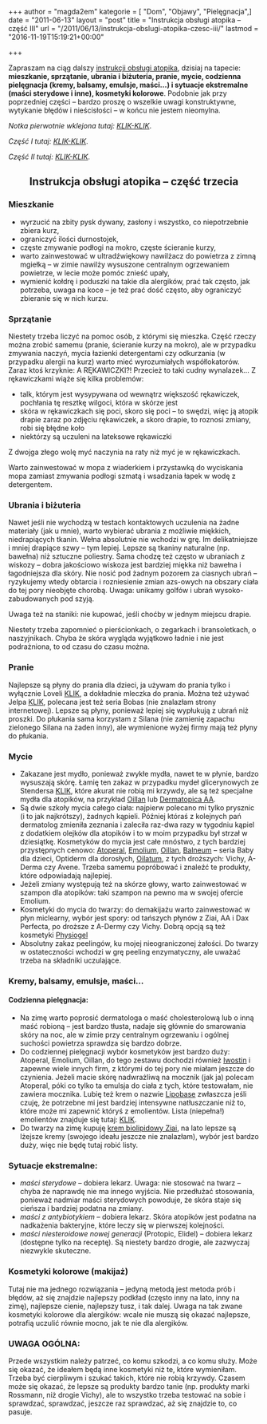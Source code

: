 +++
author = "magda2em"
kategorie = [ "Dom", "Objawy", "Pielęgnacja",]
date = "2011-06-13"
layout = "post"
title = "Instrukcja obsługi atopika – część III"
url = "/2011/06/13/instrukcja-obslugi-atopika-czesc-iii/"
lastmod = "2016-11-19T15:19:21+00:00"

+++

Zapraszam na ciąg dalszy <u>instrukcji obsługi atopika</u>, dzisiaj na tapecie: **mieszkanie, sprzątanie, ubrania i biżuteria, pranie, mycie, codzienna pielęgnacja (kremy, balsamy, emulsje, maści&#8230;) i sytuacje ekstremalne (maści sterydowe i inne), kosmetyki kolorowe**. Podobnie jak przy poprzedniej części &#8211; bardzo proszę o wszelkie uwagi konstruktywne, wytykanie błędów i nieścisłości &#8211; w końcu nie jestem nieomylna.

_Notka pierwotnie wklejona tutaj: [KLIK-KLIK][1]_.
  
_Część I tutaj: [KLIK-KLIK][2]_.
  
 _Część II tutaj: [KLIK-KLIK][3]_.

<!--more-->


  


<h2 style="text-align:center">
  Instrukcja obsługi atopika &#8211; część trzecia
</h2>

### Mieszkanie

  * wyrzucić na zbity pysk dywany, zasłony i wszystko, co niepotrzebnie zbiera kurz, 
  * ograniczyć ilości durnostojek,
  * częste zmywanie podłogi na mokro, częste ścieranie kurzy,
  * warto zainwestować w ultradźwiękowy nawilżacz do powietrza z zimną mgiełką &#8211; w zimie nawilży wysuszone centralnym ogrzewaniem powietrze, w lecie może pomóc znieść upały,
  * wymienić kołdrę i poduszki na takie dla alergików, prać tak często, jak potrzeba, uwaga na koce &#8211; je też prać dość często, aby ograniczyć zbieranie się w nich kurzu.

### Sprzątanie

Niestety trzeba liczyć na pomoc osób, z którymi się mieszka. Część rzeczy można zrobić samemu (pranie, ścieranie kurzy na mokro), ale w przypadku zmywania naczyń, mycia łazienki detergentami czy odkurzania (w przypadku alergii na kurz) warto mieć wyrozumiałych współlokatorów. Zaraz ktoś krzyknie: A RĘKAWICZKI?! Przecież to taki cudny wynalazek&#8230; Z rękawiczkami wiąże się kilka problemów: 

  * talk, którym jest wysypywana od wewnątrz większość rękawiczek, pochłania tę resztkę wilgoci, która w skórze jest
  * skóra w rękawiczkach się poci, skoro się poci &#8211; to swędzi, więc ją atopik drapie zaraz po zdjęciu rękawiczek, a skoro drapie, to roznosi zmiany, robi się błędne koło
  * niektórzy są uczuleni na lateksowe rękawiczki

Z dwojga złego wolę myć naczynia na raty niż myć je w rękawiczkach.
  
Warto zainwestować w mopa z wiaderkiem i przystawką do wyciskania mopa zamiast zmywania podłogi szmatą i wsadzania łapek w wodę z detergentem.

### Ubrania i biżuteria

Nawet jeśli nie wychodzą w testach kontaktowych uczulenia na żadne materiały (jak u mnie), warto wybierać ubrania z możliwie miękkich, niedrapiących tkanin. Wełna absolutnie nie wchodzi w grę. Im delikatniejsze i mniej drapiące szwy &#8211; tym lepiej. Lepsze są tkaniny naturalne (np. bawełna) niż sztuczne poliestry. Sama chodzę też często w ubraniach z wiskozy &#8211; dobra jakościowo wiskoza jest bardziej miękka niż bawełna i łagodniejsza dla skóry. Nie nosić pod żadnym pozorem za ciasnych ubrań &#8211; ryzykujemy wtedy obtarcia i rozniesienie zmian azs-owych na obszary ciała do tej pory nieobjęte chorobą. Uwaga: unikamy golfów i ubrań wysoko-zabudowanych pod szyją.
  
Uwaga też na staniki: nie kupować, jeśli choćby w jednym miejscu drapie.
  
Niestety trzeba zapomnieć o pierścionkach, o zegarkach i bransoletkach, o naszyjnikach. Chyba że skóra wygląda wyjątkowo ładnie i nie jest podrażniona, to od czasu do czasu można.

### Pranie

Najlepsze są płyny do prania dla dzieci, ja używam do prania tylko i wyłącznie Loveli [KLIK][4], a dokładnie mleczka do prania. Można też używać Jelpa [KLIK][5], polecana jest też seria Bobas (nie znalazłam strony internetowej). Lepsze są płyny, ponieważ lepiej się wypłukują z ubrań niż proszki. Do płukania sama korzystam z Silana (nie zamienię zapachu zielonego Silana na żaden inny), ale wymienione wyżej firmy mają też płyny do płukania. 

### Mycie

  * Zakazane jest mydło, ponieważ zwykłe mydła, nawet te w płynie, bardzo wysuszają skórę. Łamię ten zakaz w przypadku mydeł glicerynowych ze Stendersa [KLIK][6], które akurat nie robią mi krzywdy, ale są też specjalne mydła dla atopików, na przykład [Oillan][7] lub [Dermatopica AA][8]. 
  * Są dwie szkoły mycia całego ciała: najpierw polecano mi tylko prysznic (i to jak najkrótszy), żadnych kąpieli. Później któraś z kolejnych pań dermatolog zmieniła zeznania i zaleciła raz-dwa razy w tygodniu kąpiel z dodatkiem olejków dla atopików i to w moim przypadku był strzał w dziesiątkę. Kosmetyków do mycia jest całe mnóstwo, z tych bardziej przystępnych cenowo: [Atoperal][9], [Emolium][10], [Oillan][11], [Balneum][12] &#8211; seria Baby dla dzieci, Optiderm dla dorosłych, [Oilatum][13], z tych droższych: Vichy, A-Derma czy Avene. Trzeba samemu popróbować i znaleźć te produkty, które odpowiadają najlepiej. 
  * Jeżeli zmiany występują też na skórze głowy, warto zainwestować w szampon dla atopików: taki szampon na pewno ma w swojej ofercie Emolium.
  * Kosmetyki do mycia do twarzy: do demakijażu warto zainwestować w płyn miclearny, wybór jest spory: od tańszych płynów z Ziai, AA i Dax Perfecta, po droższe z A-Dermy czy Vichy. Dobrą opcją są też kosmetyki [Physiogel][14]
  * Absolutny zakaz peelingów, ku mojej nieograniczonej żałości. Do twarzy w ostateczności wchodzi w grę peeling enzymatyczny, ale uważać trzeba na składniki uczulające.

### Kremy, balsamy, emulsje, maści&#8230;

#### Codzienna pielęgnacja:

  * Na zimę warto poprosić dermatologa o maść cholesterolową lub o inną maść robioną &#8211; jest bardzo tłusta, nadaje się głównie do smarowania skóry na noc, ale w zimie przy centralnym ogrzewaniu i ogólnej suchości powietrza sprawdza się bardzo dobrze.
  * Do codziennej pielęgnacji wybór kosmetyków jest bardzo duży: Atoperal, Emolium, Oillan, do tego zestawu dochodzi również [Iwostin][15] i zapewne wiele innych firm, z którymi do tej pory nie miałam jeszcze do czynienia. Jeżeli macie skórę nadwrażliwą na mocznik (jak ja) polecam Atoperal, póki co tylko ta emulsja do ciała z tych, które testowałam, nie zawiera mocznika. Lubię też krem o nazwie [Lipobase][16] zwłaszcza jeśli czuję, że potrzebne mi jest bardziej intensywne natłuszczanie niż to, które może mi zapewnić któryś z emolientów. Lista (niepełna!) emolientów znajduje się tutaj: [KLIK][17].
  * Do twarzy na zimę kupuję [krem biolipidowy Ziai][18], na lato lepsze są lżejsze kremy (swojego ideału jeszcze nie znalazłam), wybór jest bardzo duży, więc nie będę tutaj robić listy.

### Sytuacje ekstremalne:

  * _maści sterydowe_ &#8211; dobiera lekarz. Uwaga: nie stosować na twarz &#8211; chyba że naprawdę nie ma innego wyjścia. Nie przedłużać stosowania, ponieważ nadmiar maści sterydowych powoduje, że skóra staje się cieńsza i bardziej podatna na zmiany.
  * _maści z antybiotykiem_ &#8211; dobiera lekarz. Skóra atopików jest podatna na nadkażenia bakteryjne, które leczy się w pierwszej kolejności.
  * _maści niesteroidowe nowej generacji_ (Protopic, Elidel) &#8211; dobiera lekarz (dostępne tylko na receptę). Są niestety bardzo drogie, ale zazwyczaj niezwykle skuteczne.

### Kosmetyki kolorowe (makijaż)

Tutaj nie ma jednego rozwiązania &#8211; jedyną metodą jest metoda prób i błędów, aż się znajdzie najlepszy podkład (często inny na lato, inny na zimę), najlepsze cienie, najlepszy tusz, i tak dalej. Uwaga na tak zwane kosmetyki kolorowe dla alergików: wcale nie muszą się okazać najlepsze, potrafią uczulić równie mocno, jak te nie dla alergików. 

### UWAGA OGÓLNA:

Przede wszystkim należy patrzeć, co komu szkodzi, a co komu służy. Może się okazać, że ideałem będą inne kosmetyki niż te, które wymieniłam. Trzeba być cierpliwym i szukać takich, które nie robią krzywdy. Czasem może się okazać, że lepsze są produkty bardzo tanie (np. produkty marki Rossmann, niż drogie Vichy), ale to wszystko trzeba testować na sobie i sprawdzać, sprawdzać, jeszcze raz sprawdzać, aż się znajdzie to, co pasuje.

 [1]: http://magda2em.livejournal.com/86101.html
 [2]: http://blog.atopowe.pl/2011/04/14/instrukcja-obslugi-atopika/
 [3]: http://blog.atopowe.pl/2011/04/26/instrukcja-obslugi-atopika-ii/
 [4]: http://www.lovela.pl/produkty.html
 [5]: http://www.jelp.pl/?s=10
 [6]: http://www.stenders.pl/pl/adds.php
 [7]: http://www.doz.pl/apteka/p4509-Oceanic_Oillan_mydlo_natluszczajace_100_g
 [8]: http://www.doz.pl/apteka/p4450-Oceanic_AA_Therapy_Dermatopica_mydlo_w_kostce_100_g
 [9]: http://www.doz.pl/apteka/s0_0-Szukaj?value=atoperal
 [10]: http://www.doz.pl/apteka/k407_0-Emolium
 [11]: http://www.doz.pl/apteka/s0_0-Szukaj?value=oillan
 [12]: http://www.doz.pl/apteka/s0_0-Szukaj?value=balneum
 [13]: http://www.doz.pl/apteka/s0_0-Szukaj?value=oilatum
 [14]: http://www.physiogel.pl/Content.aspx?id=45&linkidentifier=id&itemid=45
 [15]: http://www.doz.pl/apteka/k433_0-Sensitia
 [16]: http://www.doz.pl/apteka/p7885-Lipobase_krem_100_g
 [17]: http://www.atopowe-zapalenie.pl/atopedia/Emolienty
 [18]: http://www.doz.pl/apteka/p7535-Ziaja_Calma_HLC_krem_biolipidowy_50_ml
